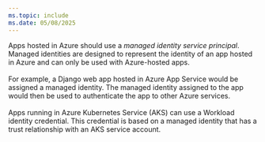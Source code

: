 ```yaml
---
ms.topic: include
ms.date: 05/08/2025
---
```

Apps hosted in Azure should use a *managed identity service principal*. Managed identities are designed to represent the identity of an app hosted in Azure and can only be used with Azure-hosted apps.<br>
<br>
For example, a Django web app hosted in Azure App Service would be assigned a managed identity. The managed identity assigned to the app would then be used to authenticate the app to other Azure services.<br>
<br>
Apps running in Azure Kubernetes Service (AKS) can use a Workload identity credential. This credential is based on a managed identity that has a trust relationship with an AKS service account.<br>
<br>
